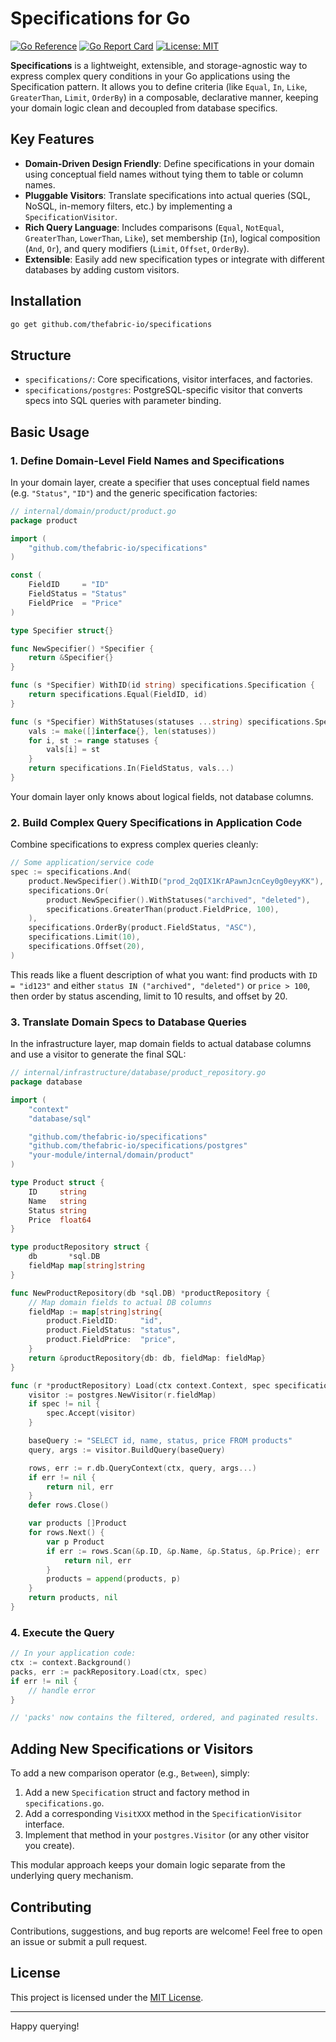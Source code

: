 # Specifications for Go

[![Go Reference](https://pkg.go.dev/badge/github.com/thefabric-io/specifications.svg)](https://pkg.go.dev/github.com/thefabric-io/specifications)
[![Go Report Card](https://goreportcard.com/badge/github.com/thefabric-io/specifications)](https://goreportcard.com/report/github.com/thefabric-io/specifications)
[![License: MIT](https://img.shields.io/badge/License-MIT-blue.svg)](LICENSE)

**Specifications** is a lightweight, extensible, and storage-agnostic way to express complex query conditions in your Go applications using the Specification pattern. It allows you to define criteria (like `Equal`, `In`, `Like`, `GreaterThan`, `Limit`, `OrderBy`) in a composable, declarative manner, keeping your domain logic clean and decoupled from database specifics.

## Key Features

- **Domain-Driven Design Friendly**: Define specifications in your domain using conceptual field names without tying them to table or column names.
- **Pluggable Visitors**: Translate specifications into actual queries (SQL, NoSQL, in-memory filters, etc.) by implementing a `SpecificationVisitor`.
- **Rich Query Language**: Includes comparisons (`Equal`, `NotEqual`, `GreaterThan`, `LowerThan`, `Like`), set membership (`In`), logical composition (`And`, `Or`), and query modifiers (`Limit`, `Offset`, `OrderBy`).
- **Extensible**: Easily add new specification types or integrate with different databases by adding custom visitors.

## Installation

```bash
go get github.com/thefabric-io/specifications
```

## Structure

- `specifications/`: Core specifications, visitor interfaces, and factories.
- `specifications/postgres`: PostgreSQL-specific visitor that converts specs into SQL queries with parameter binding.

## Basic Usage

### 1. Define Domain-Level Field Names and Specifications

In your domain layer, create a specifier that uses conceptual field names (e.g. `"Status"`, `"ID"`) and the generic specification factories:

```go
// internal/domain/product/product.go
package product

import (
    "github.com/thefabric-io/specifications"
)

const (
    FieldID     = "ID"
    FieldStatus = "Status"
    FieldPrice  = "Price"
)

type Specifier struct{}

func NewSpecifier() *Specifier {
    return &Specifier{}
}

func (s *Specifier) WithID(id string) specifications.Specification {
    return specifications.Equal(FieldID, id)
}

func (s *Specifier) WithStatuses(statuses ...string) specifications.Specification {
    vals := make([]interface{}, len(statuses))
    for i, st := range statuses {
        vals[i] = st
    }
    return specifications.In(FieldStatus, vals...)
}
```

Your domain layer only knows about logical fields, not database columns.

### 2. Build Complex Query Specifications in Application Code

Combine specifications to express complex queries cleanly:

```go
// Some application/service code
spec := specifications.And(
    product.NewSpecifier().WithID("prod_2qQIX1KrAPawnJcnCey0g0eyyKK"),
    specifications.Or(
        product.NewSpecifier().WithStatuses("archived", "deleted"),
        specifications.GreaterThan(product.FieldPrice, 100),
    ),
    specifications.OrderBy(product.FieldStatus, "ASC"),
    specifications.Limit(10),
    specifications.Offset(20),
)
```

This reads like a fluent description of what you want: find products with `ID = "id123"` and either `status IN ("archived", "deleted")` or `price > 100`, then order by status ascending, limit to 10 results, and offset by 20.

### 3. Translate Domain Specs to Database Queries

In the infrastructure layer, map domain fields to actual database columns and use a visitor to generate the final SQL:

```go
// internal/infrastructure/database/product_repository.go
package database

import (
    "context"
    "database/sql"

    "github.com/thefabric-io/specifications"
    "github.com/thefabric-io/specifications/postgres"
    "your-module/internal/domain/product"
)

type Product struct {
    ID     string
    Name   string
    Status string
    Price  float64
}

type productRepository struct {
    db       *sql.DB
    fieldMap map[string]string
}

func NewProductRepository(db *sql.DB) *productRepository {
    // Map domain fields to actual DB columns
    fieldMap := map[string]string{
        product.FieldID:     "id",
        product.FieldStatus: "status",
        product.FieldPrice:  "price",
    }
    return &productRepository{db: db, fieldMap: fieldMap}
}

func (r *productRepository) Load(ctx context.Context, spec specifications.Specification) ([]Product, error) {
    visitor := postgres.NewVisitor(r.fieldMap)
    if spec != nil {
        spec.Accept(visitor)
    }

    baseQuery := "SELECT id, name, status, price FROM products"
    query, args := visitor.BuildQuery(baseQuery)

    rows, err := r.db.QueryContext(ctx, query, args...)
    if err != nil {
        return nil, err
    }
    defer rows.Close()

    var products []Product
    for rows.Next() {
        var p Product
        if err := rows.Scan(&p.ID, &p.Name, &p.Status, &p.Price); err != nil {
            return nil, err
        }
        products = append(products, p)
    }
    return products, nil
}
```

### 4. Execute the Query

```go
// In your application code:
ctx := context.Background()
packs, err := packRepository.Load(ctx, spec)
if err != nil {
    // handle error
}

// 'packs' now contains the filtered, ordered, and paginated results.
```

## Adding New Specifications or Visitors

To add a new comparison operator (e.g., `Between`), simply:

1. Add a new `Specification` struct and factory method in `specifications.go`.
2. Add a corresponding `VisitXXX` method in the `SpecificationVisitor` interface.
3. Implement that method in your `postgres.Visitor` (or any other visitor you create).

This modular approach keeps your domain logic separate from the underlying query mechanism.

## Contributing

Contributions, suggestions, and bug reports are welcome! Feel free to open an issue or submit a pull request.

## License

This project is licensed under the [MIT License](LICENSE).

---

Happy querying!